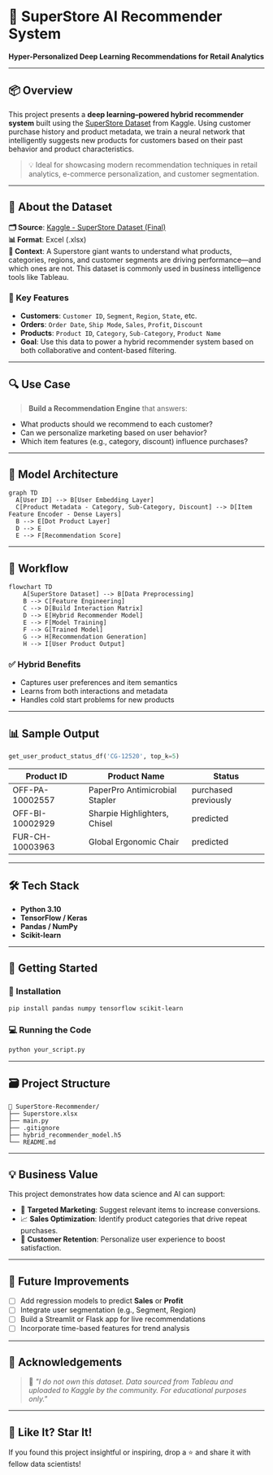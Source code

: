 # 🧠 SuperStore AI Recommender System  
**Hyper-Personalized Deep Learning Recommendations for Retail Analytics**

---

## 📦 Overview

This project presents a **deep learning–powered hybrid recommender system** built using the [SuperStore Dataset](https://www.kaggle.com/datasets/vivek468/superstore-dataset-final) from Kaggle. Using customer purchase history and product metadata, we train a neural network that intelligently suggests new products for customers based on their past behavior and product characteristics.

> 💡 Ideal for showcasing modern recommendation techniques in retail analytics, e-commerce personalization, and customer segmentation.

---

## 🧾 About the Dataset

**🗂 Source**: [Kaggle - SuperStore Dataset (Final)](https://www.kaggle.com/datasets/vivek468/superstore-dataset-final)  
**📊 Format**: Excel (.xlsx)  
**📍 Context**: A Superstore giant wants to understand what products, categories, regions, and customer segments are driving performance—and which ones are not. This dataset is commonly used in business intelligence tools like Tableau.

### 🧬 Key Features

- **Customers**: `Customer ID`, `Segment`, `Region`, `State`, etc.
- **Orders**: `Order Date`, `Ship Mode`, `Sales`, `Profit`, `Discount`
- **Products**: `Product ID`, `Category`, `Sub-Category`, `Product Name`
- **Goal**: Use this data to power a hybrid recommender system based on both collaborative and content-based filtering.

---

## 🔍 Use Case

> **Build a Recommendation Engine** that answers:
- What products should we recommend to each customer?
- Can we personalize marketing based on user behavior?
- Which item features (e.g., category, discount) influence purchases?

---

## 🧠 Model Architecture

```mermaid
graph TD
  A[User ID] --> B[User Embedding Layer]
  C[Product Metadata - Category, Sub-Category, Discount] --> D[Item Feature Encoder - Dense Layers]
  B --> E[Dot Product Layer]
  D --> E
  E --> F[Recommendation Score]
```

---

## 🧠 Workflow

```mermaid
flowchart TD
    A[SuperStore Dataset] --> B[Data Preprocessing]
    B --> C[Feature Engineering]
    C --> D[Build Interaction Matrix]
    D --> E[Hybrid Recommender Model]
    E --> F[Model Training]
    F --> G[Trained Model]
    G --> H[Recommendation Generation]
    H --> I[User Product Output]

```

### ✅ Hybrid Benefits

* Captures user preferences and item semantics
* Learns from both interactions and metadata
* Handles cold start problems for new products

---

## 📊 Sample Output

```python
get_user_product_status_df('CG-12520', top_k=5)
```

| Product ID      | Product Name                   | Status               |
| --------------- | ------------------------------ | -------------------- |
| OFF-PA-10002557 | PaperPro Antimicrobial Stapler | purchased previously |
| OFF-BI-10002929 | Sharpie Highlighters, Chisel   | predicted            |
| FUR-CH-10003963 | Global Ergonomic Chair         | predicted            |

---

## 🛠️ Tech Stack

* **Python 3.10**
* **TensorFlow / Keras**
* **Pandas / NumPy**
* **Scikit-learn**

---

## 🚀 Getting Started

### 🔧 Installation

```bash
pip install pandas numpy tensorflow scikit-learn
```

### 💻 Running the Code

```bash
python your_script.py
```

---

## 🗃️ Project Structure

```
📁 SuperStore-Recommender/
├── Superstore.xlsx
├── main.py
├── .gitignore
├── hybrid_recommender_model.h5
└── README.md
```

---

## 💡 Business Value

This project demonstrates how data science and AI can support:

* 🎯 **Targeted Marketing**: Suggest relevant items to increase conversions.
* 📈 **Sales Optimization**: Identify product categories that drive repeat purchases.
* 🤝 **Customer Retention**: Personalize user experience to boost satisfaction.

---

## 🧠 Future Improvements

* [ ] Add regression models to predict **Sales** or **Profit**
* [ ] Integrate user segmentation (e.g., Segment, Region)
* [ ] Build a Streamlit or Flask app for live recommendations
* [ ] Incorporate time-based features for trend analysis

---

## 🏁 Acknowledgements

> 📌 *"I do not own this dataset. Data sourced from Tableau and uploaded to Kaggle by the community. For educational purposes only."*


---

## 🌟 Like It? Star It!

If you found this project insightful or inspiring, drop a ⭐ and share it with fellow data scientists!
